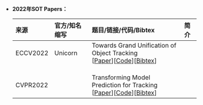  * **2022年SOT Papers：**

    | **来源**              | **官方/知名缩写**     | **题目/链接/代码/Bibtex**    | **简介**    |
    |:-----------           |:----------------|:----------------|:----------------|
    | ECCV2022| Unicorn | Towards Grand Unification of Object Tracking </br> [[Paper]()][[Code]()][[Bibtex]()]|
    | | | |
    | | | |
    | | | |
    | CVPR2022 |  | Transforming Model Prediction for Tracking  </br> [[Paper]()][[Code]()][[Bibtex]()] |
